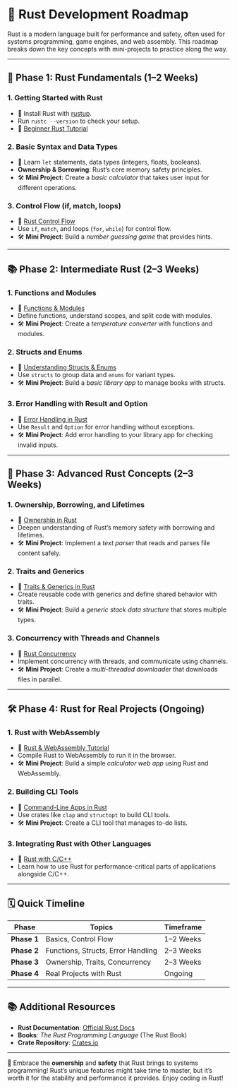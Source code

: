 # 🦀 Rust Development Roadmap

Rust is a modern language built for performance and safety, often used for systems programming, game engines, and web assembly. This roadmap breaks down the key concepts with mini-projects to practice along the way.

---

## 🏁 Phase 1: Rust Fundamentals (1–2 Weeks)

### 1. **Getting Started with Rust**
   - 🚀 Install Rust with [rustup](https://rustup.rs/).
   - Run `rustc --version` to check your setup.
   - 🎥 [Beginner Rust Tutorial](https://www.youtube.com/watch?v=zF34dRivLOw)

### 2. **Basic Syntax and Data Types**
   - 🧩 Learn `let` statements, data types (integers, floats, booleans).
   - **Ownership & Borrowing**: Rust’s core memory safety principles.
   - 🛠️ **Mini Project**: Create a *basic calculator* that takes user input for different operations.

### 3. **Control Flow (if, match, loops)**
   - 🎥 [Rust Control Flow](https://www.youtube.com/watch?v=wKfLNPtmYh8)
   - Use `if`, `match`, and loops (`for`, `while`) for control flow.
   - 🛠️ **Mini Project**: Build a *number guessing game* that provides hints.

---

## 📚 Phase 2: Intermediate Rust (2–3 Weeks)

### 1. **Functions and Modules**
   - 🎥 [Functions & Modules](https://www.youtube.com/watch?v=YQhEyKhYZOk)
   - Define functions, understand scopes, and split code with modules.
   - 🛠️ **Mini Project**: Create a *temperature converter* with functions and modules.

### 2. **Structs and Enums**
   - 🎥 [Understanding Structs & Enums](https://www.youtube.com/watch?v=sBpzsLIQyb8)
   - Use `structs` to group data and `enums` for variant types.
   - 🛠️ **Mini Project**: Build a *basic library app* to manage books with structs.

### 3. **Error Handling with Result and Option**
   - 🎥 [Error Handling in Rust](https://www.youtube.com/watch?v=E3E0rrk4zRA)
   - Use `Result` and `Option` for error handling without exceptions.
   - 🛠️ **Mini Project**: Add error handling to your library app for checking invalid inputs.

---

## 🚀 Phase 3: Advanced Rust Concepts (2–3 Weeks)

### 1. **Ownership, Borrowing, and Lifetimes**
   - 🎥 [Ownership in Rust](https://www.youtube.com/watch?v=f2GvSKBET0A)
   - Deepen understanding of Rust’s memory safety with borrowing and lifetimes.
   - 🛠️ **Mini Project**: Implement a *text parser* that reads and parses file content safely.

### 2. **Traits and Generics**
   - 🎥 [Traits & Generics in Rust](https://www.youtube.com/watch?v=wyFMmFYbvxg)
   - Create reusable code with generics and define shared behavior with traits.
   - 🛠️ **Mini Project**: Build a *generic stack data structure* that stores multiple types.

### 3. **Concurrency with Threads and Channels**
   - 🎥 [Rust Concurrency](https://www.youtube.com/watch?v=YOE8whj44P4)
   - Implement concurrency with threads, and communicate using channels.
   - 🛠️ **Mini Project**: Create a *multi-threaded downloader* that downloads files in parallel.

---

## 🛠️ Phase 4: Rust for Real Projects (Ongoing)

### 1. **Rust with WebAssembly**
   - 🎥 [Rust & WebAssembly Tutorial](https://www.youtube.com/watch?v=PsD0NpFSADM)
   - Compile Rust to WebAssembly to run it in the browser.
   - 🛠️ **Mini Project**: Build a simple *calculator web app* using Rust and WebAssembly.

### 2. **Building CLI Tools**
   - 🎥 [Command-Line Apps in Rust](https://www.youtube.com/watch?v=WsUOPcUt4As)
   - Use crates like `clap` and `structopt` to build CLI tools.
   - 🛠️ **Mini Project**: Create a CLI tool that manages to-do lists.

### 3. **Integrating Rust with Other Languages**
   - 🎥 [Rust with C/C++](https://www.youtube.com/watch?v=hjE76VT8DuQ)
   - Learn how to use Rust for performance-critical parts of applications alongside C/C++.

---

## 🗓️ Quick Timeline

| **Phase**                | **Topics**                         | **Timeframe**      |
|--------------------------|------------------------------------|--------------------|
| **Phase 1**              | Basics, Control Flow               | 1–2 Weeks         |
| **Phase 2**              | Functions, Structs, Error Handling | 2–3 Weeks         |
| **Phase 3**              | Ownership, Traits, Concurrency     | 2–3 Weeks         |
| **Phase 4**              | Real Projects with Rust            | Ongoing           |

---

## 📚 Additional Resources

- **Rust Documentation**: [Official Rust Docs](https://doc.rust-lang.org/book/)
- **Books**: *The Rust Programming Language* (The Rust Book)
- **Crate Repository**: [Crates.io](https://crates.io/)

---

🎉 Embrace the **ownership** and **safety** that Rust brings to systems programming! Rust’s unique features might take time to master, but it’s worth it for the stability and performance it provides. Enjoy coding in Rust!